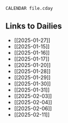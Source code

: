 ```dataview
CALENDAR file.cday
```
## Links to Dailies
- [[2025-01-27]]
- [[2025-01-15]]
- [[2025-01-16]]
- [[2025-01-17]]
- [[2025-01-20]]
- [[2025-01-28]]
- [[2025-01-29]]
- [[2025-01-30]]
- [[2025-01-31]]
- [[2025-02-03]]
- [[2025-02-04]]
- [[2025-02-06]]
- [[2025-02-11]]


